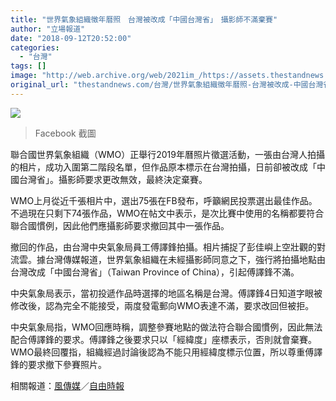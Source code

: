 ```yaml
---
title: "世界氣象組織徵年曆照　台灣被改成「中國台灣省」　攝影師不滿棄賽"
author: "立場報道"
date: "2018-09-12T20:52:00"
categories:
  - "台灣"
tags: []
image: "http://web.archive.org/web/2021im_/https://assets.thestandnews.com/media/photos/photo-01_dQONz.png"
original_url: "thestandnews.com/台灣/世界氣象組織徵年曆照-台灣被改成-中國台灣省-攝影師不滿棄賽"
---
```

![](http://web.archive.org/web/2021im_/https://assets.thestandnews.com/media/photos/photo-01_dQONz.png)
> Facebook 截圖

聯合國世界氣象組織（WMO）正舉行2019年曆照片徵選活動，一張由台灣人拍攝的相片，成功入圍第二階段名單，但作品原本標示在台灣拍攝，日前卻被改成「中國台灣省」。攝影師要求更改無效，最終決定棄賽。

WMO上月從近千張相片中，選出75張在FB發布，呼籲網民投票選出最佳作品。不過現在只剩下74張作品，WMO在帖文中表示，是次比賽中使用的名稱都要符合聯合國慣例，因此他們應攝影師要求撤回其中一張作品。

撤回的作品，由台灣中央氣象局員工傅譯鋒拍攝。相片捕捉了彭佳嶼上空壯觀的對流雲。據台灣傳媒報道，世界氣象組織在未經攝影師同意之下，強行將拍攝地點由台灣改成「中國台灣省」（Taiwan Province of China），引起傅譯鋒不滿。

中央氣象局表示，當初投遞作品時選擇的地區名稱是台灣。傅譯鋒4日知道字眼被修改後，認為完全不能接受，兩度發電郵向WMO表達不滿，要求改回但被拒。

中央氣象局指，WMO回應時稱，調整參賽地點的做法符合聯合國慣例，因此無法配合傅譯鋒的要求。傅譯鋒之後要求只以「經緯度」座標表示，否則就會棄賽。WMO最終回覆指，組織經過討論後認為不能只用經緯度標示位置，所以尊重傅譯鋒的要求撤下參賽照片。

相關報道：[風傳媒](http://web.archive.org/web/20211229132621/https://www.storm.mg/article/493889)／[自由時報](http://web.archive.org/web/20211229132621/http://news.ltn.com.tw/news/life/breakingnews/2542780)